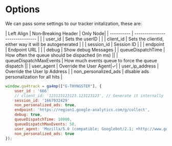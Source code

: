 
# Options
We can pass some settings to our tracker initalization, these are:

| Left Align |  Non&#8209;Breaking&nbsp;Header | Only Node|
| ---------- | ------------------------------ | |
| user_id    | Sets the userID                             | |
| client_id  | Sets the clientId, either way it will be autogenerated                             | |
| session_id  | Session ID   | |
| endpoint   | Endpoint URL         | |
| debug   | Show debug Messages |
| queueDispatchTime   | How often the queue should be dispached (in ms) ||
| queueDispatchMaxEvents   | How much events queue to force the queue dispatch  ||
| user_agent   | Override the User Agent|✓|
| user_ip_address   | Override the User Ip Address |
| non_personalized_ads   | dIsable ads personalization for all hits |


```javascript
window.ga4track = ga4mp(["G-THYNGSTER"], {
    user_id : '666'
    // client_id: '123123123123.123123123', // Generate it internally 
    session_id: '1667932429'          
    non_personalized_ads: true,    
    endpoint: 'https://region1.google-analytics.com/g/collect',
    debug: true,
    queueDispatchTime: 10000,
    queueDispatchMaxEvents: 50,
    user_agent: 'Mozilla/5.0 (compatible; Googlebot/2.1; +http://www.google.com/bot.html)',
    non_personalized_ads: true
});
```

